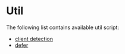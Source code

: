# Util

The following list contains available util script:

- [client detection](/src/util/detect)
- [defer](/src/util/defer)
